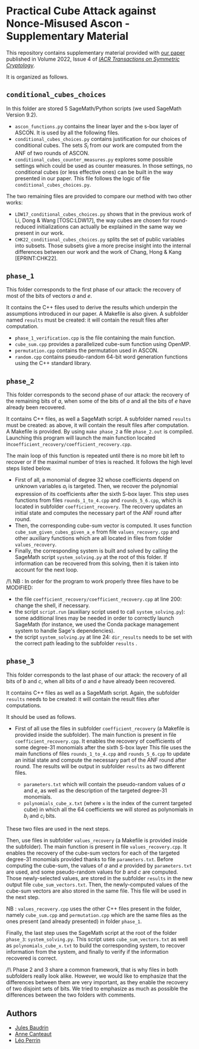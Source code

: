 # Practical Cube Attack against Nonce-Misused Ascon - Supplementary Material

This repository contains supplementary material provided with [our paper](https://doi.org/10.46586/tosc.v2022.i4.120-144) published in
Volume 2022, Issue 4 of [*IACR Transactions on Symmetric Cryptology*](https://tosc.iacr.org/).

It is organized as follows.

## `conditional_cubes_choices`

In this folder are stored 5 SageMath/Python scripts (we used SageMath Version 9.2).

- `ascon_functions.py` contains the linear layer and the s-box layer of ASCON. It is used by all the following files.
- `conditional_cubes_choices.py` contains justification for our choices of conditional cubes. The sets $S_i$ from our work are computed from the ANF of two rounds of ASCON.
- `conditional_cubes_counter_measures.py` explores some possible settings which could be used as counter measures. In those settings, no conditional cubes (or less effective ones) can be built in the way presented in our paper. This file follows the logic of file `conditional_cubes_choices.py`.



The two remaining files are provided to compare our method with two other works:

- `LDW17_conditional_cubes_choices.py` shows that in the previous work of Li, Dong & Wang [TOSC:LDW17], the way cubes are chosen for round-reduced initializations can actually be explained in the same way we present in our work.
- `CHK22_conditional_cubes_choices.py` splits the set of public variables into subsets. Those subsets give a more precise insight into the internal differences between our work and the work of Chang, Hong & Kang [EPRINT:CHK22].



## `phase_1`

This folder corresponds to the first phase of our attack: the recovery of most of the bits of vectors $a$ and $e$.

It contains the C++ files used to derive the results which underpin the assumptions introduced in our paper. A Makefile is also given. A subfolder named `results` must be created: it will contain the result files after computation.

- `phase_1_verification.cpp` is the file containing the main function.
- `cube_sum.cpp` provides a parallelized cube-sum function using OpenMP.
- `permutation.cpp` contains the permutation used in ASCON.
- `random.cpp` contains pseudo-random 64-bit word generation functions using the C++ standard library.



## `phase_2`

This folder corresponds to the second phase of our attack: the recovery of the remaining bits of $a$, when some of the bits of $a$ and all the bits of $e$ have already been recovered.

It contains C++ files, as well a SageMath script. A subfolder named `results` must be created: as above, it will contain the result files after computation. A Makefile is provided. By using `make phase_2` a file `phase_2.out` is compiled. Launching this program will launch the main function located in`coefficient_recovery/coefficient_recovery.cpp`.

The main loop of this function is repeated until there is no more bit left to recover or if the maximal number of tries is reached. It follows the high level steps listed below.

- First of all, a monomial of degree 32 whose coefficients depend on unknown variables $a_i$ is targeted. Then, we recover the polynomial expression of its coefficients after the sixth S-box layer.  This step uses functions from files `rounds_1_to_4.cpp` and `rounds_5_6.cpp`, which is  located in subfolder `coefficient_recovery`. The recovery updates an initial state and computes the necessary part of the ANF round after round. 
- Then, the corresponding cube-sum vector is computed. It uses function `cube_sum_given_cubes_given_a_e`  from file `values_recovery.cpp` and other auxiliary functions which are all located in files from folder `values_recovery`.
- Finally, the corresponding system is built and solved by calling the SageMath script `system_solving.py` at the root of this folder. If information can be recovered from this solving, then it is taken into account for the next loop.

/!\ NB : In order for the program to work properly three files have to be MODIFIED:

- the file `coefficient_recovery/coefficient_recovery.cpp` at line 200: change the shell, if necessary.
- the script `script.run` (auxiliary script used to call `system_solving.py`): some additional lines may be needed in order to correctly launch SageMath (for instance, we used the Conda package management system to handle Sage's dependencies).
- the script `system_solving.py` at line 24: `dir_results` needs to be set with the correct path leading to the subfolder `results` .



## `phase_3`

This folder corresponds to the last phase of our attack: the recovery of all bits of $b$ and $c$, when all bits of $a$ and $e$ have already been recovered.

It contains C++ files as well as a SageMath script. Again, the subfolder `results` needs to be created: it will contain the result files after computations.

It should be used as follows.

- First of all use the files in subfolder `coefficient_recovery` (a Makefile is provided inside the subfolder). The main function is present in file `coefficient_recovery.cpp`. It enables the recovery of coefficients of some degree-31 monomials after the sixth S-box layer  This file uses the main functions of files `rounds_1_to_4.cpp` and `rounds_5_6.cpp` to update an initial state and compute the necessary part of the ANF round after round. The results will be output in subfolder `results` as two different files.

  -  `parameters.txt` which will contain the pseudo-random values of $a$ and $e$, as well as the description of the targeted degree-31 monomials.
  - `polynomials_cube_x.txt` (where `x` is the index of the current targeted cube) in which all the 64 coefficients we will stored as polynomials in $b_i$ and $c_i$ bits.

These two files are used in the next steps.

Then, use files in subfolder `values_recovery`  (a Makefile is provided inside the subfolder). The main function is present in file `values_recovery.cpp`. It enables the recovery of the cube-sum vectors for each of the targeted degree-31 monomials provided thanks to file `parameters.txt`. Before computing the cube-sum, the values of $a$ and $e$ provided by `parameters.txt` are used, and some pseudo-random values for $b$ and $c$ are computed. Those newly-selected values, are stored in the subfolder `results`  in the new output file `cube_sum_vectors.txt`. Then, the newly-computed values of the cube-sum vectors are also stored in the same file. This file will be used in the next step.

NB : `values_recovery.cpp` uses the other C++ files present in the folder, namely `cube_sum.cpp` and `permutation.cpp` which are the same files as the ones present (and already presented) in folder `phase_1`.

Finally, the last step uses the SageMath script at the root of the folder `phase_3`: `system_solving.py`. This script uses `cube_sum_vectors.txt` as well as `polynomials_cube_x.txt` to build the corresponding system, to recover information from the system, and finally to verify if the information recovered is correct.



/!\ Phase 2 and 3 share a common framework, that is why files in both subfolders really look alike. However, we would like to emphasize that the differences between them are very important, as they enable the recovery of two disjoint sets of bits. We tried to emphasize as much as possible the differences between the two folders with comments.


## Authors
- [Jules Baudrin](https://who.paris.inria.fr/Jules.Baudrin/)
- [Anne Canteaut](https://www.rocq.inria.fr/secret/Anne.Canteaut/)
- [Léo Perrin](https://who.paris.inria.fr/Leo.Perrin/)



